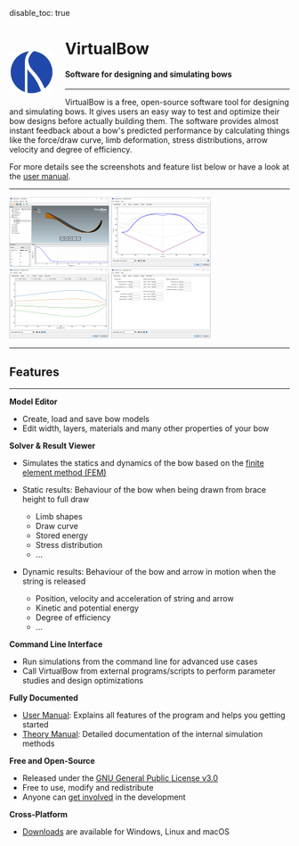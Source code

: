 disable_toc: true

<div>
    <p style="float: left;"><img src="img/logo.svg" style="height: 80px; margin: 5px 20px 0px 0px"></p>
    <h1><b>VirtualBow</b></h1>
    <h4>Software for designing and simulating bows</h4>
</div>

---

VirtualBow is a free, open-source software tool for designing and simulating bows.
It gives users an easy way to test and optimize their bow designs before actually building them.
The software provides almost instant feedback about a bow's predicted performance by calculating things like the force/draw curve, limb deformation, stress distributions, arrow velocity and degree of efficiency.

For more details see the screenshots and feature list below or have a look at the [user manual](../files/user_manual.pdf).

---

<a href="img/screenshot_01.png" class="imagelink"><img src="img/screenshot_01_thumb.png" style="height: 125px"></a>
<a href="img/screenshot_02.png" class="imagelink"><img src="img/screenshot_02_thumb.png" style="height: 125px"></a>
<a href="img/screenshot_03.png" class="imagelink"><img src="img/screenshot_03_thumb.png" style="height: 125px"></a>
<a href="img/screenshot_04.png" class="imagelink"><img src="img/screenshot_04_thumb.png" style="height: 125px"></a>

---

## Features

---

**Model Editor**

* Create, load and save bow models
* Edit width, layers, materials and many other properties of your bow

**Solver & Result Viewer**

- Simulates the statics and dynamics of the bow based on the [finite element method (FEM)](https://en.wikipedia.org/wiki/Finite_element_method)
- Static results: Behaviour of the bow when being drawn from brace height to full draw
    - Limb shapes
    - Draw curve
    - Stored energy
    - Stress distribution
    - ...

- Dynamic results: Behaviour of the bow and arrow in motion when the string is released
    - Position, velocity and acceleration of string and arrow
    - Kinetic and potential energy
    - Degree of efficiency
    - ...

**Command Line Interface**

- Run simulations from the command line for advanced use cases
- Call VirtualBow from external programs/scripts to perform parameter studies and design optimizations

**Fully Documented**

- [User Manual](../files/user-manual/): Explains all features of the program and helps you getting started
- [Theory Manual](../files/theory-manual.pdf): Detailed documentation of the internal simulation methods

**Free and Open-Source**

- Released under the [GNU General Public License v3.0](https://www.gnu.org/licenses/gpl.html)
- Free to use, modify and redistribute
- Anyone can [get involved](contributing.md) in the development

**Cross-Platform**

- [Downloads](download.md) are available for Windows, Linux and macOS